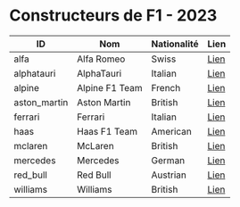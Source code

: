 # Constructeurs de F1 - 2023

| ID | Nom | Nationalité | Lien |
|----|-----|-------------|------|
| alfa | Alfa Romeo | Swiss | [Lien](http://en.wikipedia.org/wiki/Alfa_Romeo_in_Formula_One) |
| alphatauri | AlphaTauri | Italian | [Lien](http://en.wikipedia.org/wiki/Scuderia_AlphaTauri) |
| alpine | Alpine F1 Team | French | [Lien](http://en.wikipedia.org/wiki/Alpine_F1_Team) |
| aston_martin | Aston Martin | British | [Lien](http://en.wikipedia.org/wiki/Aston_Martin_in_Formula_One) |
| ferrari | Ferrari | Italian | [Lien](http://en.wikipedia.org/wiki/Scuderia_Ferrari) |
| haas | Haas F1 Team | American | [Lien](http://en.wikipedia.org/wiki/Haas_F1_Team) |
| mclaren | McLaren | British | [Lien](http://en.wikipedia.org/wiki/McLaren) |
| mercedes | Mercedes | German | [Lien](http://en.wikipedia.org/wiki/Mercedes-Benz_in_Formula_One) |
| red_bull | Red Bull | Austrian | [Lien](http://en.wikipedia.org/wiki/Red_Bull_Racing) |
| williams | Williams | British | [Lien](http://en.wikipedia.org/wiki/Williams_Grand_Prix_Engineering) |
